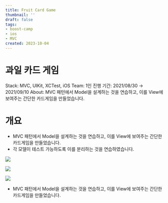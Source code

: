 ```yaml
---
title: Fruit Card Game
thumbnail: ''
draft: false
tags:
- boost-camp
- ios
- MVC
created: 2023-10-04
---
```


# 과일 카드 게임

Stack: MVC, UIKit, XCTest, iOS
Team: 1인
진행 기간: 2021/08/30 → 2021/09/10
About: MVC 패턴에서 Model을 설계하는 것을 연습하고, 이를 View에 보여주는 간단한 카드게임을 만들었습니다.

# 개요

* MVC 패턴에서 Model을 설계하는 것을 연습하고, 이를 View에 보여주는 간단한 카드게임을 만들었습니다.
* 각 모델이 테스트 가능하도록 이를 분리하는 것을 연습하였습니다.

![](Pasted%20image%2020231004194708.png)

![](131507083-68d4a6c6-3f27-4a0b-9b32-29041496ff7d.gif)

![](131506299-39a573fc-eefd-4da2-a5bc-024eb93a980f.gif)

* MVC 패턴에서 Model을 설계하는 것을 연습하고, 이를 View에 보여주는 간단한 카드게임을 만들었습니다.
